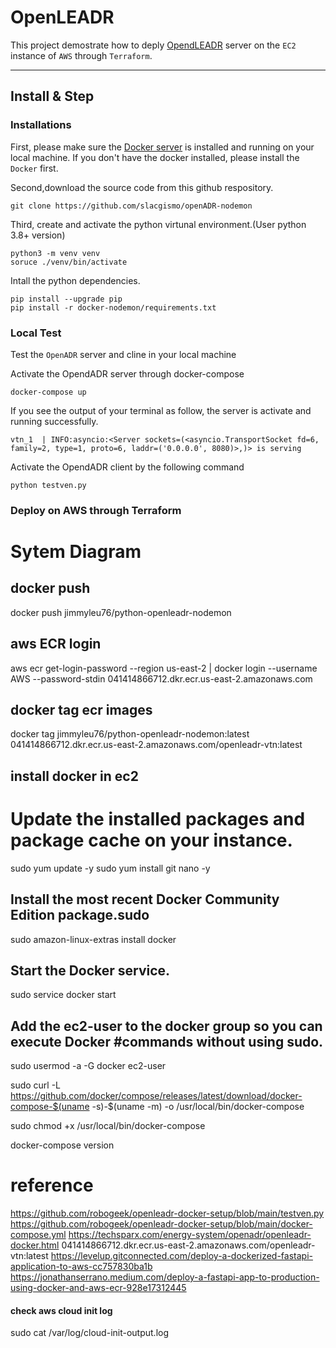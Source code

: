 # OpenLEADR

This project demostrate how to deply [OpendLEADR](https://github.com/openleadr) server on the `EC2` instance of `AWS` through `Terraform`.

---

## Install & Step

### Installations

First, please make sure the [Docker server](https://docs.docker.com/engine/install/) is installed and running on your local machine. If you don't have the docker installed, please install the `Docker` first.

Second,download the source code from this github respository.

```
git clone https://github.com/slacgismo/openADR-nodemon
```

Third, create and activate the python virtunal environment.(User python 3.8+ version)

```
python3 -m venv venv
soruce ./venv/bin/activate
```

Intall the python dependencies.

```
pip install --upgrade pip
pip install -r docker-nodemon/requirements.txt
```

### Local Test

Test the `OpenADR` server and cline in your local machine

Activate the OpendADR server through docker-compose

```
docker-compose up
```

If you see the output of your terminal as follow, the server is activate and running successfully.

```
vtn_1  | INFO:asyncio:<Server sockets=(<asyncio.TransportSocket fd=6, family=2, type=1, proto=6, laddr=('0.0.0.0', 8080)>,)> is serving
```

Activate the OpendADR client by the following command

```
python testven.py
```

### Deploy on AWS through Terraform

# Sytem Diagram

## docker push

docker push jimmyleu76/python-openleadr-nodemon

## aws ECR login

aws ecr get-login-password --region us-east-2 | docker login --username AWS --password-stdin 041414866712.dkr.ecr.us-east-2.amazonaws.com

## docker tag ecr images

docker tag jimmyleu76/python-openleadr-nodemon:latest 041414866712.dkr.ecr.us-east-2.amazonaws.com/openleadr-vtn:latest

## install docker in ec2

# Update the installed packages and package cache on your instance.

sudo yum update -y
sudo yum install git nano -y

## Install the most recent Docker Community Edition package.sudo

sudo amazon-linux-extras install docker

## Start the Docker service.

sudo service docker start

## Add the ec2-user to the docker group so you can execute Docker #commands without using sudo.

sudo usermod -a -G docker ec2-user

sudo curl -L https://github.com/docker/compose/releases/latest/download/docker-compose-$(uname -s)-$(uname -m) -o /usr/local/bin/docker-compose

sudo chmod +x /usr/local/bin/docker-compose

docker-compose version

# reference

https://github.com/robogeek/openleadr-docker-setup/blob/main/testven.py
https://github.com/robogeek/openleadr-docker-setup/blob/main/docker-compose.yml
https://techsparx.com/energy-system/openadr/openleadr-docker.html
041414866712.dkr.ecr.us-east-2.amazonaws.com/openleadr-vtn:latest
https://levelup.gitconnected.com/deploy-a-dockerized-fastapi-application-to-aws-cc757830ba1b
https://jonathanserrano.medium.com/deploy-a-fastapi-app-to-production-using-docker-and-aws-ecr-928e17312445

#### check aws cloud init log

sudo cat /var/log/cloud-init-output.log
